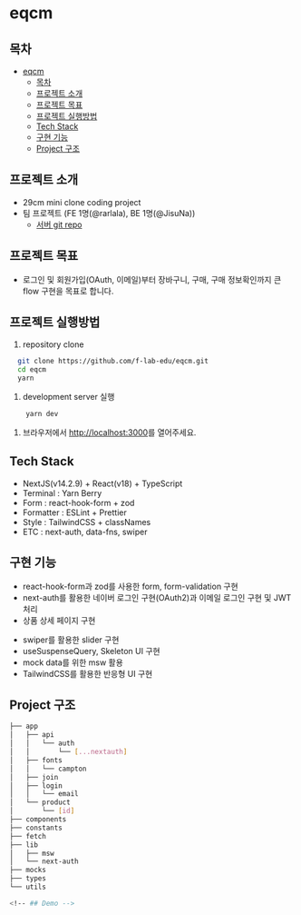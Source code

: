 # eqcm

## 목차
- [eqcm](#eqcm)
  - [목차](#목차)
  - [프로젝트 소개](#프로젝트-소개)
  - [프로젝트 목표](#프로젝트-목표)
  - [프로젝트 실행방법](#프로젝트-실행방법)
  - [Tech Stack](#tech-stack)
  - [구현 기능](#구현-기능)
  - [Project 구조](#project-구조)


## 프로젝트 소개
- 29cm mini clone coding project
- 팀 프로젝트 (FE 1명(@rarlala), BE 1명(@JisuNa))
  - [서버 git repo](https://github.com/JisuNa/eqcm)

## 프로젝트 목표
- 로그인 및 회원가입(OAuth, 이메일)부터 장바구니, 구매, 구매 정보확인까지 큰 flow 구현을 목표로 합니다.


## 프로젝트 실행방법
1. repository clone
``` bash
  git clone https://github.com/f-lab-edu/eqcm.git
  cd eqcm
  yarn
```

1. development server 실행
```bash
	yarn dev
```

1. 브라우저에서 [http://localhost:3000](http://localhost:3000)를 열어주세요.

## Tech Stack

- NextJS(v14.2.9) + React(v18) + TypeScript
- Terminal : Yarn Berry
- Form : react-hook-form + zod
- Formatter : ESLint + Prettier
- Style : TailwindCSS + classNames
- ETC : next-auth, data-fns, swiper


## 구현 기능
- react-hook-form과 zod를 사용한 form, form-validation 구현
- next-auth를 활용한 네이버 로그인 구현(OAuth2)과 이메일 로그인 구현 및 JWT 처리
- 상품 상세 페이지 구현
<!-- - 상품 리스트 구현 -->
<!-- - 장바구니 구현 -->
<!-- - 결제창 구현 -->
<!-- - 결제 구현 -->
<!-- - 마이페이지 구현 -->
- swiper를 활용한 slider 구현
- useSuspenseQuery, Skeleton UI 구현
- mock data를 위한 msw 활용
- TailwindCSS를 활용한 반응형 UI 구현

<!-- TODO: 화면에 대한 스크린샷 등을 추가 -->
<!-- 주요 기능에 대한 소개 -->
<!-- Trouble shouting 기록 -->

## Project 구조

```bash
├── app
│   ├── api
│   │   └── auth
│   │       └── [...nextauth]
│   ├── fonts
│   │   └── campton
│   ├── join
│   ├── login
│   │   └── email
│   └── product
│       └── [id]
├── components
├── constants
├── fetch
├── lib
│   ├── msw
│   └── next-auth
├── mocks
├── types
└── utils

<!-- ## Demo -->
